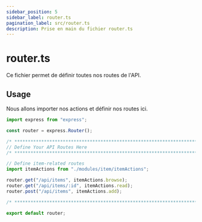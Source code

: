 ```yaml
---
sidebar_position: 5
sidebar_label: router.ts
pagination_label: src/router.ts
description: Prise en main du fichier router.ts
---
```


# router.ts

Ce fichier permet de définir toutes nos routes de l'API.

## Usage

Nous allons importer nos actions et définir nos routes ici.

```ts title="server/src/router.ts"
import express from "express";

const router = express.Router();

/* ************************************************************************* */
// Define Your API Routes Here
/* ************************************************************************* */

// Define item-related routes
import itemActions from "./modules/item/itemActions";

router.get("/api/items", itemActions.browse);
router.get("/api/items/:id", itemActions.read);
router.post("/api/items", itemActions.add);

/* ************************************************************************* */

export default router;
```
